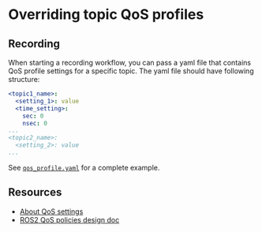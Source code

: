 # Overriding topic QoS profiles

## Recording

When starting a recording workflow, you can pass a yaml file that contains QoS profile settings for a specific topic.
The yaml file should have following structure:

```yaml
<topic1_name>:
  <setting_1>: value
  <time_setting>:
    sec: 0
    nsec: 0
...
<topic2_name>:
  <setting_2>: value
...
```

See [`qos_profile.yaml`](../ros2bag/test/resources/qos_profile.yaml) for a complete example.

## Resources

* [About QoS settings](https://index.ros.org/doc/ros2/Concepts/About-Quality-of-Service-Settings/)
* [ROS2 QoS policies design doc](https://design.ros2.org/articles/qos.html)
